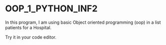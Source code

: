 # OOP_1_PYTHON_INF2

In this program, I am using basic Object oriented programming (oop) in a list patients for a Hospital.


Try it in your code editor.
